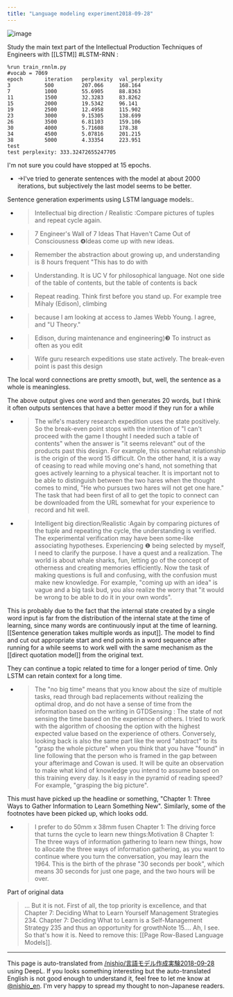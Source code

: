 ```yaml
---
title: "Language modeling experiment2018-09-28"
---
```


![image](https://gyazo.com/6c848c9690a3289e512c09cb3f72cc35/thumb/1000)

Study the main text part of the Intellectual Production Techniques of Engineers with [[LSTM]] #LSTM-RNN
:

```
%run train_rnnlm.py
#vocab = 7069
epoch       iteration   perplexity  val_perplexity
3           500         207.066     168.164         
7           1000        55.6905     88.8363         
11          1500        32.3283     83.8262         
15          2000        19.5342     96.141          
19          2500        12.4958     115.902         
23          3000        9.15305     138.699         
26          3500        6.81103     159.106         
30          4000        5.71608     178.38          
34          4500        5.07816     201.215         
38          5000        4.33354     223.951         
test
test perplexity: 333.32472655247705
```

I'm not sure you could have stopped at 15 epochs.
- →I've tried to generate sentences with the model at about 2000 iterations, but subjectively the last model seems to be better.

Sentence generation experiments using LSTM language models:.
- >  Intellectual big direction / Realistic :Compare pictures of tuples and repeat cycle again.
- >  7 Engineer's Wall of 7 Ideas That Haven't Came Out of Consciousness ❹Ideas come up with new ideas.
- >  Remember the abstraction about growing up, and understanding is 8 hours frequent "This has to do with
- >  Understanding. It is UC V for philosophical language. Not one side of the table of contents, but the table of contents is back
- >  Repeat reading. Think first before you stand up. For example tree Mihaly (Edison), climbing
- >  because I am looking at access to James Webb Young. I agree, and "U Theory."
- >  Edison, during maintenance and engineering)❸ To instruct as often as you edit
- >  Wife guru research expeditions use state actively. The break-even point is past this design

The local word connections are pretty smooth, but, well, the sentence as a whole is meaningless.

The above output gives one word and then generates 20 words, but I think it often outputs sentences that have a better mood if they run for a while

- > The wife's mastery research expedition uses the state positively. So the break-even point stops with the intention of "I can't proceed with the game I thought I needed such a table of contents" when the answer is "it seems relevant" out of the products past this design. For example, this somewhat relationship is the origin of the word 15 difficult. On the other hand, it is a way of ceasing to read while moving one's hand, not something that goes actively learning to a physical teacher. It is important not to be able to distinguish between the two hares when the thought comes to mind, "He who pursues two hares will not get one hare." The task that had been first of all to get the topic to connect can be downloaded from the URL somewhat for your experience to record and hit well.
- > Intelligent big direction/Realistic :Again by comparing pictures of the tuple and repeating the cycle, the understanding is verified. The experimental verification may have been some-like associating hypotheses. Experiencing ❶ being selected by myself, I need to clarify the purpose. I have a quest and a realization. The world is about whale sharks, fun, letting go of the concept of otherness and creating memories efficiently. Now the task of making questions is full and confusing, with the confusion must make new knowledge. For example, "coming up with an idea" is vague and a big task bud, you also realize the worry that "it would be wrong to be able to do it in your own words".

This is probably due to the fact that the internal state created by a single word input is far from the distribution of the internal state at the time of learning, since many words are continuously input at the time of learning. [[Sentence generation takes multiple words as input]].
The model to find and cut out appropriate start and end points in a word sequence after running for a while seems to work well with the same mechanism as the [[direct quotation model]] from the original text.

They can continue a topic related to time for a longer period of time. Only LSTM can retain context for a long time.
- > The "no big time" means that you know about the size of multiple tasks, read through bad replacements without realizing the optimal drop, and do not have a sense of time from the information based on the writing in GTDSensing : The state of not sensing the time based on the experience of others. I tried to work with the algorithm of choosing the option with the highest expected value based on the experience of others. Conversely, looking back is also the same part like the word "abstract" to its "grasp the whole picture" when you think that you have "found" in line following that the person who is framed in the gap between your afterimage and Cowan is used. It will be quite an observation to make what kind of knowledge you intend to assume based on this training every day. Is it easy in the pyramid of reading speed? For example, "grasping the big picture".

This must have picked up the headline or something, "Chapter 1: Three Ways to Gather Information to Learn Something New". Similarly, some of the footnotes have been picked up, which looks odd.
- > I prefer to do 50mm x 38mm fusen Chapter 1: The driving force that turns the cycle to learn new things:Motivation 8 Chapter 1: The three ways of information gathering to learn new things, how to allocate the three ways of information gathering, as you want to continue where you turn the conversation, you may learn the 1964. This is the birth of the phrase "30 seconds per book", which means 30 seconds for just one page, and the two hours will be over.

Part of original data
> ... But it is not. First of all, the top priority is excellence, and that Chapter 7: Deciding What to Learn Yourself Management Strategies 234.
> Chapter 7: Deciding What to Learn is a Self-Management Strategy 235 and thus an opportunity for growthNote 15....
Ah, I see. So that's how it is.
Need to remove this: [[Page Row-Based Language Models]].

---
This page is auto-translated from [/nishio/言語モデル作成実験2018-09-28](https://scrapbox.io/nishio/言語モデル作成実験2018-09-28) using DeepL. If you looks something interesting but the auto-translated English is not good enough to understand it, feel free to let me know at [@nishio_en](https://twitter.com/nishio_en). I'm very happy to spread my thought to non-Japanese readers.